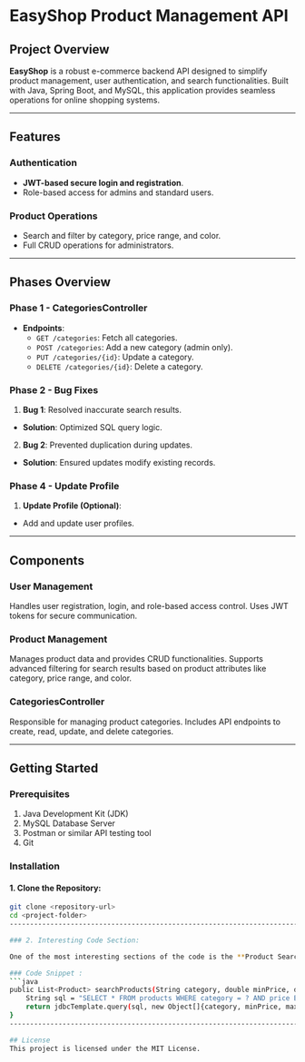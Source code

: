 # EasyShop Product Management API

## Project Overview
**EasyShop** is a robust e-commerce backend API designed to simplify product management, user authentication, and search functionalities. Built with Java, Spring Boot, and MySQL, this application provides seamless operations for online shopping systems.

---

## Features

### Authentication
- **JWT-based secure login and registration**.
- Role-based access for admins and standard users.

### Product Operations
- Search and filter by category, price range, and color.
- Full CRUD operations for administrators.

---

## Phases Overview

### Phase 1 - CategoriesController
- **Endpoints**:
    - `GET /categories`: Fetch all categories.
    - `POST /categories`: Add a new category (admin only).
    - `PUT /categories/{id}`: Update a category.
    - `DELETE /categories/{id}`: Delete a category.

### Phase 2 - Bug Fixes
1. **Bug 1**: Resolved inaccurate search results.
- **Solution**: Optimized SQL query logic.
2. **Bug 2**: Prevented duplication during updates.
- **Solution**: Ensured updates modify existing records.



### Phase 4 - Update Profile
1. **Update Profile (Optional)**:
- Add and update user profiles.

---

## Components

### User Management
Handles user registration, login, and role-based access control. Uses JWT tokens for secure communication.

### Product Management
Manages product data and provides CRUD functionalities. Supports advanced filtering for search results based on product attributes like category, price range, and color.

### CategoriesController
Responsible for managing product categories. Includes API endpoints to create, read, update, and delete categories.

---

## Getting Started

### Prerequisites
1. Java Development Kit (JDK)
2. MySQL Database Server
3. Postman or similar API testing tool
4. Git

### Installation

#### 1. Clone the Repository:
```bash
git clone <repository-url>
cd <project-folder>
---------------------------------------------------------------------------------------------------------

### 2. Interesting Code Section:

One of the most interesting sections of the code is the **Product Search and Filter** functionality. This method allows users to search for products by category, price range, and color, and efficiently retrieves data from the database using optimized SQL queries.

### Code Snippet :
```java
public List<Product> searchProducts(String category, double minPrice, double maxPrice, String color) {
    String sql = "SELECT * FROM products WHERE category = ? AND price BETWEEN ? AND ? AND color = ?";
    return jdbcTemplate.query(sql, new Object[]{category, minPrice, maxPrice, color}, new ProductRowMapper());
}
--------------------------------------------------------------------------------------------------------

## License
This project is licensed under the MIT License.